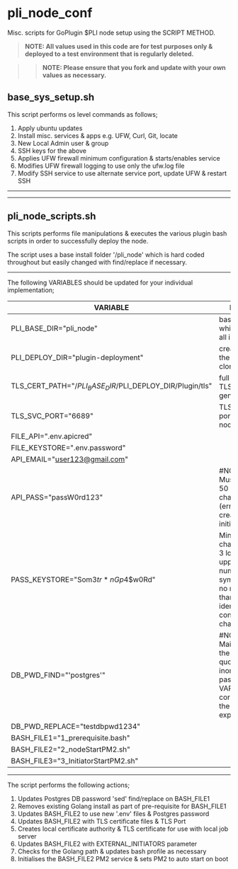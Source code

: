 # pli_node_conf
Misc. scripts for GoPlugin $PLI node setup using the SCRIPT METHOD.

> **NOTE: All values used in this code are for test purposes only & deployed to a test environment that is regularly deleted.**

>> **NOTE: Please ensure that you fork and update with your own values as necessary.**



## base_sys_setup.sh

This script performs os level commands as follows;
1. Apply ubuntu updates
2. Install misc. services & apps e.g. UFW, Curl, Git, locate 
3. New Local Admin user & group
4. SSH keys for the above 
5. Applies UFW firewall minimum configuration & starts/enables service
6. Modifies UFW firewall logging to use only the ufw.log file
7. Modify SSH service to use alternate service port, update UFW & restart SSH

---
---
## pli_node_scripts.sh

This scripts performs file manipulations & executes the various plugin bash scripts in order 
to successfully deploy the node. 

The script uses a base install folder '/pli_node' which is hard coded throughout but easily changed 
with find/replace if necessary.

---
The following VARIABLES should be updated for your individual implementation;


| VARIABLE |  NOTE |
|----------|-------|
|PLI_BASE_DIR="pli_node"| base folder which holds all installs|
|PLI_DEPLOY_DIR="plugin-deployment"|created by the initial git clone|
|TLS_CERT_PATH="/$PLI_BASE_DIR/$PLI_DEPLOY_DIR/Plugin/tls"|full path for TLS cert generation|
|TLS_SVC_PORT="6689"|TLS/SSL port for node server|
|FILE_API=".env.apicred"||
|FILE_KEYSTORE=".env.password"||
|API_EMAIL="user123@gmail.com"||
|API_PASS="passW0rd123"|              #NOTE: Must be 8 - 50 characters. (error creating api initializer)|
|PASS_KEYSTORE="Som3$tr*nGp4$$w0Rd"| Min. 12 characters, 3 lower, 3 upper, 3 numbers, 3 symbols & no more than 3 identical consecutive characters|
|DB_PWD_FIND="'postgres'"|            #NOTE: Maintain the single quotes inorder to pass the VAR correctly as the system expects it..|
|DB_PWD_REPLACE="testdbpwd1234"||
|BASH_FILE1="1_prerequisite.bash"||
|BASH_FILE2="2_nodeStartPM2.sh"||
|BASH_FILE3="3_InitiatorStartPM2.sh"||


---

The script performs the following actions;
1. Updates Postgres DB password 'sed' find/replace on BASH_FILE1
2. Removes existing Golang install as part of pre-requisite for BASH_FILE1
3. Updates BASH_FILE2 to use new '.env' files & Postgres password
4. Updates BASH_FILE2 with TLS certificate files & TLS Port
5. Creates local certificate authority & TLS certificate for use with local job server
6. Updates BASH_FILE2 with EXTERNAL_INITIATORS parameter
7. Checks for the Golang path & updates bash profile as necessary
8. Initialises the BASH_FILE2 PM2 service & sets PM2 to auto start on boot